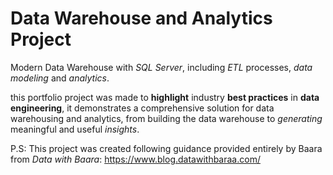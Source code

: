 # Data Warehouse and Analytics Project
Modern Data Warehouse with *SQL Server*, including *ETL* processes, *data modeling* and *analytics*.

this portfolio project was made to **highlight** industry **best practices** in **data engineering**, it demonstrates a comprehensive solution for data warehousing and analytics, from building the data warehouse to *generating* meaningful and useful *insights*.

P.S: This project was created following guidance provided entirely by Baara from *Data with Baara*: https://www.blog.datawithbaraa.com/
